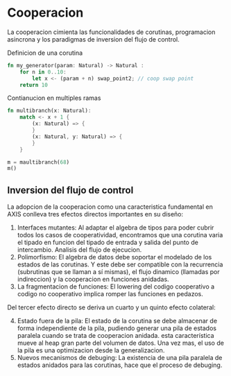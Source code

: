 # Cooperacion

La cooperacion cimienta las funcionalidades de corutinas, programacion asincrona y los paradigmas de inversion del flujo de control.

Definicion de una corutina

```rust
fn my_generator(param: Natural) -> Natural :
	for n in 0..10:
		let x <- (param + n) swap_point2; // coop swap point
	return 10
```

Contianucion en multiples ramas

```rust
fn multibranch(x: Natural):
	match <- x + 1 {
		(x: Natural) => {
		}
		(x: Natural, y: Natural) => {
		}
	}

m = maultibranch(68)
m()


```

## Inversion del flujo de control

La adopcion de la cooperacion como una caracteristica fundamental en AXIS conlleva tres efectos directos importantes en su diseño:

1. Interfaces mutantes: Al adaptar el algebra de tipos para poder cubrir todos los casos de cooperatividad, encontramos que una corutina varia el tipado en funcion del tipado de entrada y salida del punto de intercambio. Analisis del flujo de ejecucion.
2. Polimorfismo: El algebra de datos debe soportar el modelado de los estados de las corutinas. Y este debe ser compatible con la recurrencia (subrutinas que se llaman a sí mismas), el flujo dinamico (llamadas por indireccion) y la cooperacion en funciones anidadas.
3. La fragmentacion de funciones: El lowering del codigo cooperativo a codigo no cooperativo implica romper las funciones en pedazos.

Del tercer efecto directo se deriva un cuarto y un quinto efecto colateral:

4. Estado fuera de la pila: El estado de la corutina se debe almacenar de forma independiente de la pila, pudiendo generar una pila de estados paralela cuando se trata de cooperacion anidada. esta característica mueve al heap gran parte del volumen de datos. Una vez mas, el uso de la pila es una optimizacion desde la generalizacion.
5. Nuevos mecanismos de debuging: La existencia de una pila paralela de estados anidados para las corutinas, hace que el proceso de debuging.
